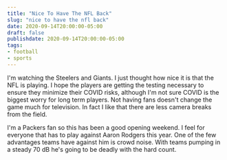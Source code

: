 ```yaml
---
title: "Nice To Have The NFL Back"
slug: "nice to have the nfl back"
date: 2020-09-14T20:00:00-05:00
draft: false
publishdate: 2020-09-14T20:00:00-05:00
tags:
- football
- sports
---
```


I'm watching the Steelers and Giants. I just thought how nice it is that the NFL is playing. I hope the players are getting the testing necessary to ensure they minimize their COVID risks, although I'm not sure COVID is the biggest worry for long term players. Not having fans doesn't change the game much for television. In fact I like that there are less camera breaks from the field.

I'm a Packers fan so this has been a good opening weekend. I feel for everyone that has to play against Aaron Rodgers this year. One of the few advantages teams have against him is crowd noise. With teams pumping in a steady 70 dB he's going to be deadly with the hard count.
